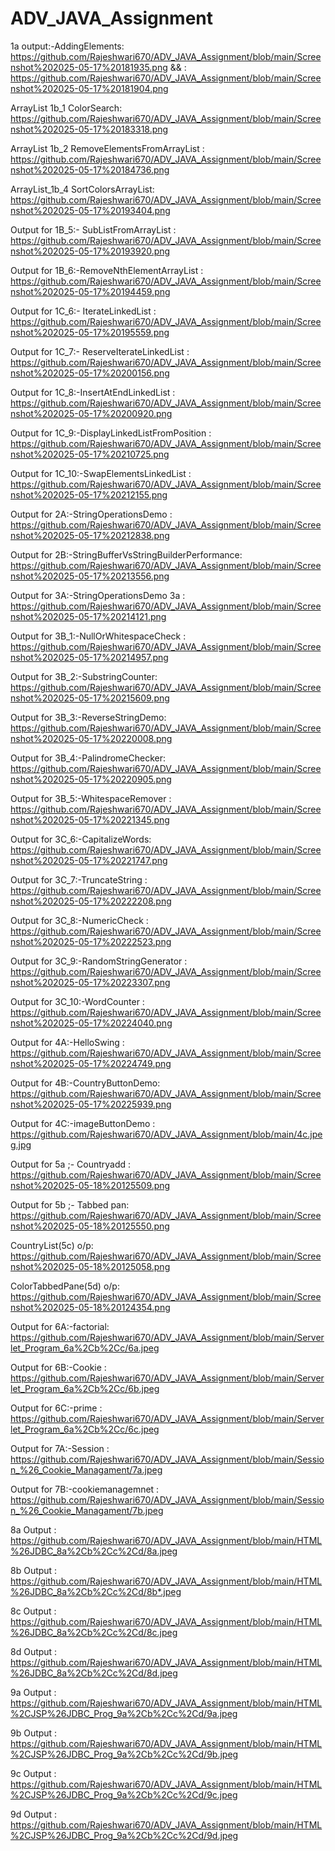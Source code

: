 # ADV_JAVA_Assignment

1a output:-AddingElements: https://github.com/Rajeshwari670/ADV_JAVA_Assignment/blob/main/Screenshot%202025-05-17%20181935.png
&&  : https://github.com/Rajeshwari670/ADV_JAVA_Assignment/blob/main/Screenshot%202025-05-17%20181904.png

 ArrayList 1b_1 ColorSearch: https://github.com/Rajeshwari670/ADV_JAVA_Assignment/blob/main/Screenshot%202025-05-17%20183318.png

ArrayList 1b_2 RemoveElementsFromArrayList : https://github.com/Rajeshwari670/ADV_JAVA_Assignment/blob/main/Screenshot%202025-05-17%20184736.png

ArrayList_1b_4 SortColorsArrayList: https://github.com/Rajeshwari670/ADV_JAVA_Assignment/blob/main/Screenshot%202025-05-17%20193404.png

Output for 1B_5:- SubListFromArrayList : https://github.com/Rajeshwari670/ADV_JAVA_Assignment/blob/main/Screenshot%202025-05-17%20193920.png

Output for 1B_6:-RemoveNthElementArrayList : https://github.com/Rajeshwari670/ADV_JAVA_Assignment/blob/main/Screenshot%202025-05-17%20194459.png

Output for 1C_6:- IterateLinkedList : https://github.com/Rajeshwari670/ADV_JAVA_Assignment/blob/main/Screenshot%202025-05-17%20195559.png
  
Output for 1C_7:- ReserveIterateLinkedList : https://github.com/Rajeshwari670/ADV_JAVA_Assignment/blob/main/Screenshot%202025-05-17%20200156.png

Output for 1C_8:-InsertAtEndLinkedList : https://github.com/Rajeshwari670/ADV_JAVA_Assignment/blob/main/Screenshot%202025-05-17%20200920.png

Output for 1C_9:-DisplayLinkedListFromPosition : https://github.com/Rajeshwari670/ADV_JAVA_Assignment/blob/main/Screenshot%202025-05-17%20210725.png

Output for 1C_10:-SwapElementsLinkedList : https://github.com/Rajeshwari670/ADV_JAVA_Assignment/blob/main/Screenshot%202025-05-17%20212155.png

Output for 2A:-StringOperationsDemo : https://github.com/Rajeshwari670/ADV_JAVA_Assignment/blob/main/Screenshot%202025-05-17%20212838.png

Output for 2B:-StringBufferVsStringBuilderPerformance: https://github.com/Rajeshwari670/ADV_JAVA_Assignment/blob/main/Screenshot%202025-05-17%20213556.png

Output for 3A:-StringOperationsDemo 3a : https://github.com/Rajeshwari670/ADV_JAVA_Assignment/blob/main/Screenshot%202025-05-17%20214121.png
 
Output for 3B_1:-NullOrWhitespaceCheck : https://github.com/Rajeshwari670/ADV_JAVA_Assignment/blob/main/Screenshot%202025-05-17%20214957.png

Output for 3B_2:-SubstringCounter: https://github.com/Rajeshwari670/ADV_JAVA_Assignment/blob/main/Screenshot%202025-05-17%20215609.png
  
Output for 3B_3:-ReverseStringDemo: https://github.com/Rajeshwari670/ADV_JAVA_Assignment/blob/main/Screenshot%202025-05-17%20220008.png

Output for 3B_4:-PalindromeChecker: https://github.com/Rajeshwari670/ADV_JAVA_Assignment/blob/main/Screenshot%202025-05-17%20220905.png
  
Output for 3B_5:-WhitespaceRemover  : https://github.com/Rajeshwari670/ADV_JAVA_Assignment/blob/main/Screenshot%202025-05-17%20221345.png

Output for 3C_6:-CapitalizeWords: https://github.com/Rajeshwari670/ADV_JAVA_Assignment/blob/main/Screenshot%202025-05-17%20221747.png
  
Output for 3C_7:-TruncateString : https://github.com/Rajeshwari670/ADV_JAVA_Assignment/blob/main/Screenshot%202025-05-17%20222208.png

Output for 3C_8:-NumericCheck  : https://github.com/Rajeshwari670/ADV_JAVA_Assignment/blob/main/Screenshot%202025-05-17%20222523.png

Output for 3C_9:-RandomStringGenerator  : https://github.com/Rajeshwari670/ADV_JAVA_Assignment/blob/main/Screenshot%202025-05-17%20223307.png

Output for 3C_10:-WordCounter : https://github.com/Rajeshwari670/ADV_JAVA_Assignment/blob/main/Screenshot%202025-05-17%20224040.png

Output for 4A:-HelloSwing  : https://github.com/Rajeshwari670/ADV_JAVA_Assignment/blob/main/Screenshot%202025-05-17%20224749.png

Output for 4B:-CountryButtonDemo: https://github.com/Rajeshwari670/ADV_JAVA_Assignment/blob/main/Screenshot%202025-05-17%20225939.png
  
Output for 4C:-imageButtonDemo : https://github.com/Rajeshwari670/ADV_JAVA_Assignment/blob/main/4c.jpeg.jpg

Output for 5a ;- Countryadd : https://github.com/Rajeshwari670/ADV_JAVA_Assignment/blob/main/Screenshot%202025-05-18%20125509.png

Output for 5b ;- Tabbed pan: https://github.com/Rajeshwari670/ADV_JAVA_Assignment/blob/main/Screenshot%202025-05-18%20125550.png

CountryList(5c) o/p: https://github.com/Rajeshwari670/ADV_JAVA_Assignment/blob/main/Screenshot%202025-05-18%20125058.png

ColorTabbedPane(5d) o/p: https://github.com/Rajeshwari670/ADV_JAVA_Assignment/blob/main/Screenshot%202025-05-18%20124354.png

Output for 6A:-factorial: https://github.com/Rajeshwari670/ADV_JAVA_Assignment/blob/main/Serverlet_Program_6a%2Cb%2Cc/6a.jpeg
 
Output for 6B:-Cookie : https://github.com/Rajeshwari670/ADV_JAVA_Assignment/blob/main/Serverlet_Program_6a%2Cb%2Cc/6b.jpeg

Output for 6C:-prime   : https://github.com/Rajeshwari670/ADV_JAVA_Assignment/blob/main/Serverlet_Program_6a%2Cb%2Cc/6c.jpeg

Output for 7A:-Session : https://github.com/Rajeshwari670/ADV_JAVA_Assignment/blob/main/Session_%26_Cookie_Managament/7a.jpeg

Output for 7B:-cookiemanagemnet : 
  https://github.com/Rajeshwari670/ADV_JAVA_Assignment/blob/main/Session_%26_Cookie_Managament/7b.jpeg

8a Output : https://github.com/Rajeshwari670/ADV_JAVA_Assignment/blob/main/HTML%26JDBC_8a%2Cb%2Cc%2Cd/8a.jpeg

8b Output : https://github.com/Rajeshwari670/ADV_JAVA_Assignment/blob/main/HTML%26JDBC_8a%2Cb%2Cc%2Cd/8b*.jpeg

8c Output : https://github.com/Rajeshwari670/ADV_JAVA_Assignment/blob/main/HTML%26JDBC_8a%2Cb%2Cc%2Cd/8c.jpeg

8d Output : https://github.com/Rajeshwari670/ADV_JAVA_Assignment/blob/main/HTML%26JDBC_8a%2Cb%2Cc%2Cd/8d.jpeg

9a Output : https://github.com/Rajeshwari670/ADV_JAVA_Assignment/blob/main/HTML%2CJSP%26JDBC_Prog_9a%2Cb%2Cc%2Cd/9a.jpeg

9b Output : https://github.com/Rajeshwari670/ADV_JAVA_Assignment/blob/main/HTML%2CJSP%26JDBC_Prog_9a%2Cb%2Cc%2Cd/9b.jpeg

9c Output : https://github.com/Rajeshwari670/ADV_JAVA_Assignment/blob/main/HTML%2CJSP%26JDBC_Prog_9a%2Cb%2Cc%2Cd/9c.jpeg

9d Output : https://github.com/Rajeshwari670/ADV_JAVA_Assignment/blob/main/HTML%2CJSP%26JDBC_Prog_9a%2Cb%2Cc%2Cd/9d.jpeg










